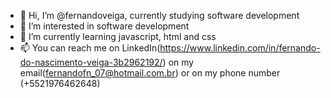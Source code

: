 - 👋 Hi, I’m @fernandoveiga, currently studying software development
- 👀 I’m interested in software development
- 🌱 I’m currently learning javascript, html and css
- 📫 You can reach me on LinkedIn(https://www.linkedin.com/in/fernando-do-nascimento-veiga-3b2962192/)
on my email(fernandofn_07@hotmail.com.br) or on my phone number (+5521976462648)
